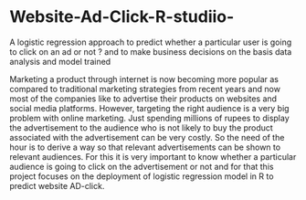 # Website-Ad-Click-R-studiio-
A logistic regression approach to predict whether a particular user is going to click on an ad or not ? and to make business decisions on the basis data analysis and model trained


Marketing a product through internet is now becoming more popular as compared to traditional marketing strategies from recent years and now most of the companies like to advertise their products on websites and social media platforms. However, targeting the right audience is a very big problem with online marketing. Just spending millions of rupees to display the advertisement to the audience who is not likely to buy the product associated with the advertisement can be very costly. So the need of the hour is to derive a way so that relevant advertisements can be shown to relevant audiences. For this it is very important to know whether a particular audience is going to click on the advertisement or not and for that this project focuses on the deployment of logistic regression model in R to predict website AD-click.
